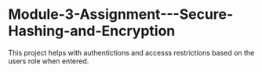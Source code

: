 # Module-3-Assignment---Secure-Hashing-and-Encryption
This project helps with authentictions and accesss restrictions based on the
users role when entered.